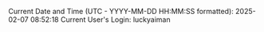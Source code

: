 Current Date and Time (UTC - YYYY-MM-DD HH:MM:SS formatted): 2025-02-07 08:52:18
Current User's Login: luckyaiman
